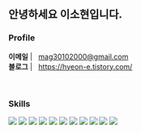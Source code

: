 ## 안녕하세요 이소현입니다.

### Profile

<b>이메일</b> | &nbsp; <a href="mag30102000@gmail.com"  target="_blank" >mag30102000@gmail.com</a>
<br />
<b>블로그</b> | &nbsp; <a href="https://hyeon-e.tistory.com/"  target="_blank" >https://hyeon-e.tistory.com/</a>

<br/>

### Skills
<p>
<img src="https://img.shields.io/badge/react-61DAFB?style=for-the-badge&logo=React&logoColor=efefee"/>
<img src="https://img.shields.io/badge/typescript-3178C6?style=for-the-badge&logo=typescript&logoColor=efefee"/>
<img src="https://img.shields.io/badge/javascript-F7DF1E?style=for-the-badge&logo=javascript&logoColor=efefee"/>
<img src="https://img.shields.io/badge/html5-E34F26?style=for-the-badge&logo=html5&logoColor=efefee"/>
<img src="https://img.shields.io/badge/reactrouter-CA4245?style=for-the-badge&logo=reactrouter&logoColor=efefee"/>
<img src="https://img.shields.io/badge/reactquery-FF4154?style=for-the-badge&logo=reactquery&logoColor=efefee"/>
<img src="https://img.shields.io/badge/styledcomponents-DB7093?style=for-the-badge&logo=styledcomponents&logoColor=efefee"/>
<img src="https://img.shields.io/badge/css-1572B6?style=for-the-badge&logo=css3&logoColor=000000"/>
  <img src="https://img.shields.io/badge/redux-764ABC?style=for-the-badge&logo=redux&logoColor=efefee"/>
<img src="https://img.shields.io/badge/recoil-3578E5?style=for-the-badge&logo=recoil&logoColor=efefee"/>
<img src="https://img.shields.io/badge/vercel-000000?style=for-the-badge&logo=vercel&logoColor=efefee"/>
</p>
